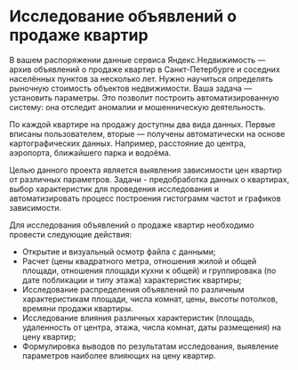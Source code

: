 # Исследование объявлений о продаже квартир

В вашем распоряжении данные сервиса Яндекс.Недвижимость — архив объявлений о продаже квартир в Санкт-Петербурге и соседних населённых пунктов за несколько лет. Нужно научиться определять рыночную стоимость объектов недвижимости. Ваша задача — установить параметры. Это позволит построить автоматизированную систему: она отследит аномалии и мошенническую деятельность. 

По каждой квартире на продажу доступны два вида данных. Первые вписаны пользователем, вторые — получены автоматически на основе картографических данных. Например, расстояние до центра, аэропорта, ближайшего парка и водоёма. 

Целью данного проекта является выявления зависимости цен квартир от различных параметров. Задачи - предобработка данных о квартирах, выбор характеристик для проведения исследования и автоматизировать процесс построения гистограмм частот и графиков зависимости.

Для исследования объявлений о продаже квартир необходимо провести следующие действия:
- Открытие и визуальный осмотр файла с данными;
- Расчет (цены квадратного метра, отношения жилой и общей площади, отношения площади кухни к общей)  и группировака (по дате побликации и типу этажа) характеристик квартиры;
- Исследование распределения объявлений по различным характеристикам площади, числа комнат, цены, высоты потолков, времяни продажи квартиры. 
- Исследование влияния различных характеристик (площадь, удаленность от центра, этажа, числа комнат, даты размещения) на цену квартир;
- Формулировка выводов по результатам исследования, выявление параметров наиболее влияющих на цену квартир.